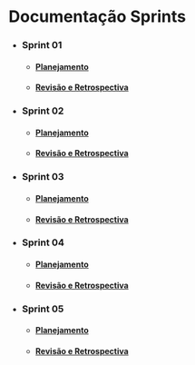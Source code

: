 # Documentação Sprints

- ### Sprint 01
  - #### [Planejamento](docs/iniciativas-extras/documentacao_sprints/Planejamento_01.md)
  - #### [Revisão e Retrospectiva](docs/iniciativas-extras/documentacao_sprints/review_01.md)
- ### Sprint 02
  - #### [Planejamento](docs/iniciativas-extras/documentacao_sprints/plaining_02.md)
  - #### [Revisão e Retrospectiva](docs/iniciativas-extras/documentacao_sprints/review_02.md)
- ### Sprint 03
  - #### [Planejamento](docs/iniciativas-extras/documentacao_sprints/plaining_03.md)
  - #### [Revisão e Retrospectiva](docs/iniciativas-extras/documentacao_sprints/review_03.md)
- ### Sprint 04
  - #### [Planejamento](docs/iniciativas-extras/documentacao_sprints/plaining_04.md)
  - #### [Revisão e Retrospectiva](docs/iniciativas-extras/documentacao_sprints/review_04.md)
- ### Sprint 05
  - #### [Planejamento](docs/iniciativas-extras/documentacao_sprints/plaining_05.md)
  - #### [Revisão e Retrospectiva](docs/iniciativas-extras/documentacao_sprints/review_05.md)